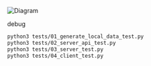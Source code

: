 
![Diagram](https://user-images.githubusercontent.com/56555027/225015539-1dddd965-bc9e-43e9-ba3c-4cd98efa12cb.jpg)

debug
```bash
python3 tests/01_generate_local_data_test.py
python3 tests/02_server_api_test.py
python3 tests/03_server_test.py
python3 tests/04_client_test.py
```
